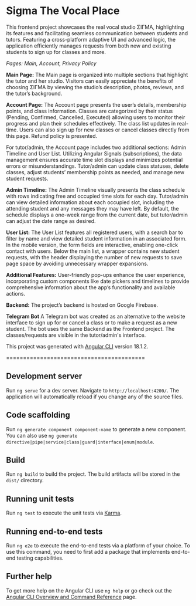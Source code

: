 # Sigma The Vocal Place

This frontend project showcases the real vocal studio ΣΙΓΜΑ, highlighting its features and facilitating seamless communication between students and tutors. Featuring a cross-platform adaptive UI and advanced logic, the application efficiently manages requests from both new and existing students to sign up for classes and more.

*Pages: Main, Account, Privacy Policy*

**Main Page:**
The Main page is organized into multiple sections that highlight the tutor and her studio. Visitors can easily appreciate the benefits of choosing ΣΙΓΜΑ by viewing the studio’s description, photos, reviews, and the tutor’s background.

**Account Page:**
The Account page presents the user’s details, membership points, and class information. Classes are categorized by their status (Pending, Confirmed, Cancelled, Executed) allowing users to monitor their progress and plan their schedules effectively. The class list updates in real-time. Users can also sign up for new classes or cancel classes directly from this page. Refund policy is presented.

For tutor/admin, the Account page includes two additional sections: Admin Timeline and User List. Utilizing Angular Signals (subscriptions), the data management ensures accurate time slot displays and minimizes potential errors or misunderstandings. Tutor/admin can update class statuses, delete classes, adjust students’ membership points as needed, and manage new student requests.

**Admin Timeline:**
The Admin Timeline visually presents the class schedule with rows indicating free and occupied time slots for each day. Tutor/admin can view detailed information about each occupied slot, including the attending student and any messages they may have left. By default, the schedule displays a one-week range from the current date, but tutor/admin can adjust the date range as desired.

**User List:**
The User List features all registered users, with a search bar to filter by name and view detailed student information in an associated form. In the mobile version, the form fields are interactive, enabling one-click contact with users. Below the main list, a wrapper contains new student requests, with the header displaying the number of new requests to save page space by avoiding unnecessary wrapper expansions.

**Additional Features:**
User-friendly pop-ups enhance the user experience, incorporating custom components like date pickers and timelines to provide comprehensive information about the app’s functionality and available actions.

**Backend:**
The project’s backend is hosted on Google Firebase.

**Telegram Bot**
A Telegram bot was created as an alternative to the website interface to sign up for or cancel a class or to make a request as a new student. The bot uses the same Backend as the Frontend project. The classes/requests are visible in the tutor/admin's interface.

This project was generated with [Angular CLI](https://github.com/angular/angular-cli) version 18.1.2.

=========================================

## Development server

Run `ng serve` for a dev server. Navigate to `http://localhost:4200/`. The application will automatically reload if you change any of the source files.

## Code scaffolding

Run `ng generate component component-name` to generate a new component. You can also use `ng generate directive|pipe|service|class|guard|interface|enum|module`.

## Build

Run `ng build` to build the project. The build artifacts will be stored in the `dist/` directory.

## Running unit tests

Run `ng test` to execute the unit tests via [Karma](https://karma-runner.github.io).

## Running end-to-end tests

Run `ng e2e` to execute the end-to-end tests via a platform of your choice. To use this command, you need to first add a package that implements end-to-end testing capabilities.

## Further help

To get more help on the Angular CLI use `ng help` or go check out the [Angular CLI Overview and Command Reference](https://angular.dev/tools/cli) page.
